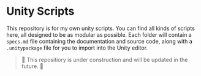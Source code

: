 # Unity Scripts
This repository is for my own unity scripts. You can find all kinds of scripts here, all designed to be as modular as possible. Each folder will contain a `specs.md` file containing the documentation and source code, along with a `.unitypackage` file for you to import into the Unity editor.

> :construction: This repositiory is under construction and will be updated in the future. :construction: